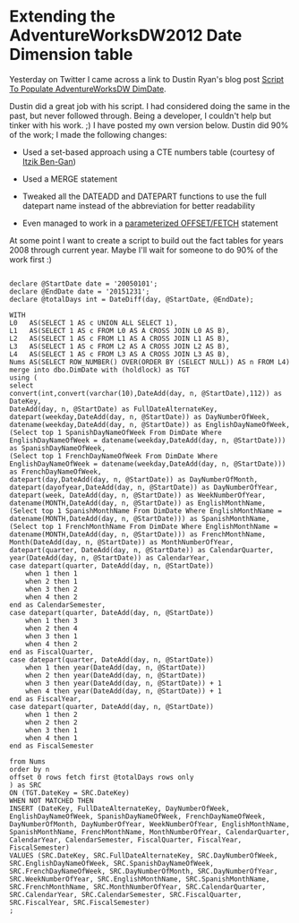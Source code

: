 # Extending the AdventureWorksDW2012 Date Dimension table


Yesterday on Twitter I came across a link to Dustin Ryan's blog post [Script To Populate AdventureWorksDW DimDate](http://www.bidn.com/blogs/DustinRyan/bidn-blog/6223/script-to-populate-adventureworksdw-dimdate).



Dustin did a great job with his script. I had considered doing the same in the past, but never followed through. Being a developer, I couldn't help but tinker with his work. ;) I have posted my own version below. Dustin did 90% of the work; I made the following changes:

  *  Used a set-based approach using a CTE numbers table (courtesy of [Itzik Ben-Gan](http://sqlmag.com/sql-server/virtual-auxiliary-table-numbers))

  *  Used a MERGE statement 

  *  Tweaked all the DATEADD and DATEPART functions to use the full datepart name instead of the abbreviation for better readability

  *  Even managed to work in a [parameterized OFFSET/FETCH](/blog/2014/3/24/t-sql-study-3502-offset-fetch) statement

At some point I want to create a script to build out the fact tables for years 2008 through current year. Maybe I'll wait for someone to do 90% of the work first :)


<pre data-preserve-html-node="true" class="codewrap"><code data-preserve-html-node="true">
declare @StartDate date = '20050101';
declare @EndDate date = '20151231';
declare @totalDays int = DateDiff(day, @StartDate, @EndDate);

WITH
L0   AS(SELECT 1 AS c UNION ALL SELECT 1),
L1   AS(SELECT 1 AS c FROM L0 AS A CROSS JOIN L0 AS B),
L2   AS(SELECT 1 AS c FROM L1 AS A CROSS JOIN L1 AS B),
L3   AS(SELECT 1 AS c FROM L2 AS A CROSS JOIN L2 AS B),
L4   AS(SELECT 1 AS c FROM L3 AS A CROSS JOIN L3 AS B),
Nums AS(SELECT ROW_NUMBER() OVER(ORDER BY (SELECT NULL)) AS n FROM L4)
merge into dbo.DimDate with (holdlock) as TGT
using (
select
convert(int,convert(varchar(10),DateAdd(day, n, @StartDate),112)) as DateKey,
DateAdd(day, n, @StartDate) as FullDateAlternateKey,
datepart(weekday,DateAdd(day, n, @StartDate)) as DayNumberOfWeek,
datename(weekday,DateAdd(day, n, @StartDate)) as EnglishDayNameOfWeek,
(Select top 1 SpanishDayNameOfWeek From DimDate Where EnglishDayNameOfWeek = datename(weekday,DateAdd(day, n, @StartDate))) as SpanishDayNameOfWeek,
(Select top 1 FrenchDayNameOfWeek From DimDate Where EnglishDayNameOfWeek = datename(weekday,DateAdd(day, n, @StartDate))) as FrenchDayNameOfWeek,
datepart(day,DateAdd(day, n, @StartDate)) as DayNumberOfMonth,
datepart(dayofyear,DateAdd(day, n, @StartDate)) as DayNumberOfYear,
datepart(week, DateAdd(day, n, @StartDate)) as WeekNumberOfYear,
datename(MONTH,DateAdd(day, n, @StartDate)) as EnglishMonthName,
(Select top 1 SpanishMonthName From DimDate Where EnglishMonthName = datename(MONTH,DateAdd(day, n, @StartDate))) as SpanishMonthName,
(Select top 1 FrenchMonthName From DimDate Where EnglishMonthName = datename(MONTH,DateAdd(day, n, @StartDate))) as FrenchMonthName,
Month(DateAdd(day, n, @StartDate)) as MonthNumberOfYear,
datepart(quarter, DateAdd(day, n, @StartDate)) as CalendarQuarter,
year(DateAdd(day, n, @StartDate)) as CalendarYear,
case datepart(quarter, DateAdd(day, n, @StartDate))
    when 1 then 1
    when 2 then 1
    when 3 then 2
    when 4 then 2
end as CalendarSemester,
case datepart(quarter, DateAdd(day, n, @StartDate))
    when 1 then 3
    when 2 then 4
    when 3 then 1
    when 4 then 2
end as FiscalQuarter,
case datepart(quarter, DateAdd(day, n, @StartDate))
    when 1 then year(DateAdd(day, n, @StartDate))
    when 2 then year(DateAdd(day, n, @StartDate))
    when 3 then year(DateAdd(day, n, @StartDate)) + 1
    when 4 then year(DateAdd(day, n, @StartDate)) + 1
end as FiscalYear,
case datepart(quarter, DateAdd(day, n, @StartDate))
    when 1 then 2
    when 2 then 2
    when 3 then 1
    when 4 then 1
end as FiscalSemester

from Nums
order by n
offset 0 rows fetch first @totalDays rows only
) as SRC
ON (TGT.DateKey = SRC.DateKey)
WHEN NOT MATCHED THEN
INSERT (DateKey, FullDateAlternateKey, DayNumberOfWeek, EnglishDayNameOfWeek, SpanishDayNameOfWeek, FrenchDayNameOfWeek, DayNumberOfMonth, DayNumberOfYear, WeekNumberOfYear, EnglishMonthName, SpanishMonthName, FrenchMonthName, MonthNumberOfYear, CalendarQuarter, CalendarYear, CalendarSemester, FiscalQuarter, FiscalYear, FiscalSemester)
VALUES (SRC.DateKey, SRC.FullDateAlternateKey, SRC.DayNumberOfWeek, SRC.EnglishDayNameOfWeek, SRC.SpanishDayNameOfWeek, SRC.FrenchDayNameOfWeek, SRC.DayNumberOfMonth, SRC.DayNumberOfYear, SRC.WeekNumberOfYear, SRC.EnglishMonthName, SRC.SpanishMonthName, SRC.FrenchMonthName, SRC.MonthNumberOfYear, SRC.CalendarQuarter, SRC.CalendarYear, SRC.CalendarSemester, SRC.FiscalQuarter, SRC.FiscalYear, SRC.FiscalSemester)
;
</code></pre> 
